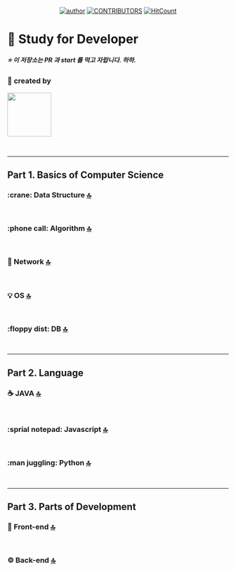 ﻿<a id="top"></a>

<div align=center>

[![author](https://img.shields.io/badge/author-marco0332-ff69b4.svg?style=flat-square)](https://marco0332.github.io)
[![CONTRIBUTORS](https://img.shields.io/badge/contributors-1-green.svg?style=flat-square)](https://github.com/marco0332/Study_for_Developer/graphs/contributors)
[![HitCount](http://hits.dwyl.io/marco0332/Study_for_Developer.svg)](http://hits.dwyl.io/marco0332/Study_for_Developer)

</div>

:book: Study for Developer
===
##### :star: 이 저장소는 PR 과 start 를 먹고 자랍니다. 하하.

### :two_men_holding_hands: **created by**
<a href="https://github.com/marco0332"><img src="https://avatars2.githubusercontent.com/u/27988544?s=460&v=4" width="100" height="100" /></a>

<br/>

---

## Part 1. Basics of Computer Science
### :crane: Data Structure [:top:](#top)

<br/>

### :phone call: Algorithm [:top:](#top)

<br/>

### :postbox: Network [:top:](#top)

<br/>

### :bulb: OS [:top:](#top)

<br/>

### :floppy dist: DB [:top:](#top)

<br/>

---

## Part 2. Language
### :coffee: JAVA [:top:](#top)

<br/>

### :sprial notepad: Javascript [:top:](#top)

<br/>

### :man juggling: Python [:top:](#top)

<br/>

---

## Part 3. Parts of Development
### :gem: Front-end [:top:](#top)

<br/>

### :gear: Back-end [:top:](#top)

<br/>
